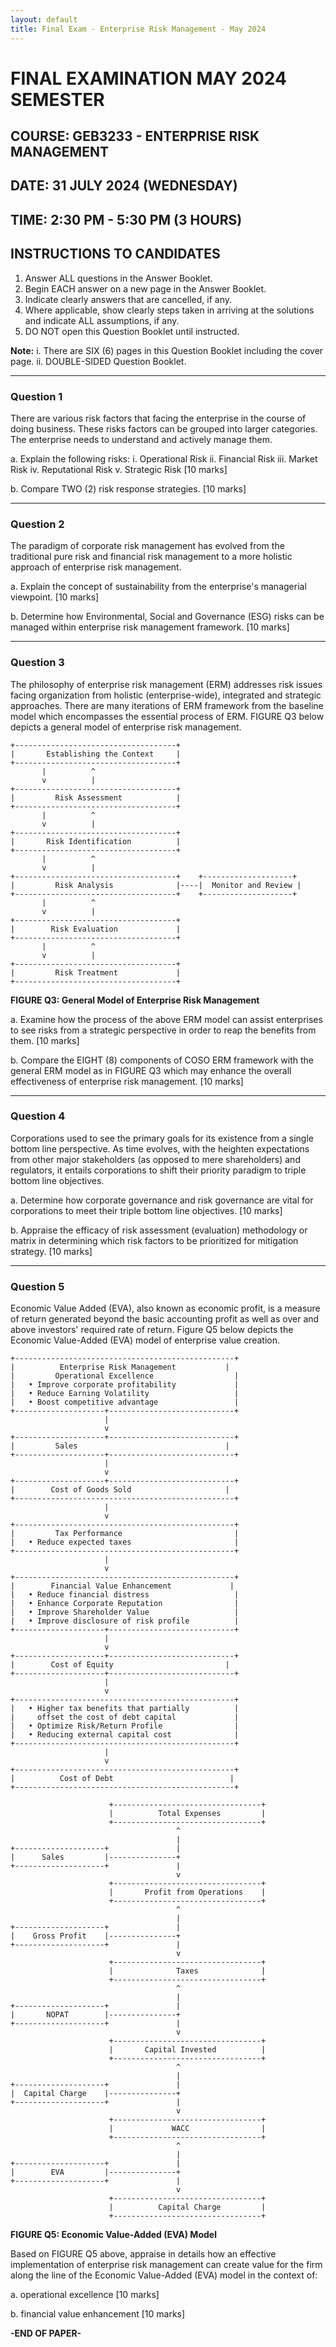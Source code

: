 ```yaml
---
layout: default
title: Final Exam - Enterprise Risk Management - May 2024
---
```


# FINAL EXAMINATION MAY 2024 SEMESTER

## COURSE: GEB3233 - ENTERPRISE RISK MANAGEMENT

## DATE: 31 JULY 2024 (WEDNESDAY)

## TIME: 2:30 PM - 5:30 PM (3 HOURS)

## INSTRUCTIONS TO CANDIDATES

1.  Answer ALL questions in the Answer Booklet.
2.  Begin EACH answer on a new page in the Answer Booklet.
3.  Indicate clearly answers that are cancelled, if any.
4.  Where applicable, show clearly steps taken in arriving at the solutions and indicate ALL assumptions, if any.
5.  DO NOT open this Question Booklet until instructed.

**Note:**
i. There are SIX (6) pages in this Question Booklet including the cover page.
ii. DOUBLE-SIDED Question Booklet.

---

### Question 1

There are various risk factors that facing the enterprise in the course of doing business. These risks factors can be grouped into larger categories. The enterprise needs to understand and actively manage them.

a. Explain the following risks:
i. Operational Risk
ii. Financial Risk
iii. Market Risk
iv. Reputational Risk
v. Strategic Risk
[10 marks]

b. Compare TWO (2) risk response strategies.
[10 marks]

---

### Question 2

The paradigm of corporate risk management has evolved from the traditional pure risk and financial risk management to a more holistic approach of enterprise risk management.

a. Explain the concept of sustainability from the enterprise's managerial viewpoint.
[10 marks]

b. Determine how Environmental, Social and Governance (ESG) risks can be managed within enterprise risk management framework.
[10 marks]

---

### Question 3

The philosophy of enterprise risk management (ERM) addresses risk issues facing organization from holistic (enterprise-wide), integrated and strategic approaches. There are many iterations of ERM framework from the baseline model which encompasses the essential process of ERM. FIGURE Q3 below depicts a general model of enterprise risk management.

```
+------------------------------------+
|       Establishing the Context     |
+------------------------------------+
       |          ^
       v          |
+------------------------------------+
|         Risk Assessment            |
+------------------------------------+
       |          ^
       v          |
+------------------------------------+
|       Risk Identification          |
+------------------------------------+
       |          ^
       v          |
+------------------------------------+    +--------------------+
|         Risk Analysis              |----|  Monitor and Review |
+------------------------------------+    +--------------------+
       |          ^
       v          |
+------------------------------------+
|        Risk Evaluation             |
+------------------------------------+
       |          ^
       v          |
+------------------------------------+
|         Risk Treatment             |
+------------------------------------+
```

**FIGURE Q3: General Model of Enterprise Risk Management**

a. Examine how the process of the above ERM model can assist enterprises to see risks from a strategic perspective in order to reap the benefits from them.
[10 marks]

b. Compare the EIGHT (8) components of COSO ERM framework with the general ERM model as in FIGURE Q3 which may enhance the overall effectiveness of enterprise risk management.
[10 marks]

---

### Question 4

Corporations used to see the primary goals for its existence from a single bottom line perspective. As time evolves, with the heighten expectations from other major stakeholders (as opposed to mere shareholders) and regulators, it entails corporations to shift their priority paradigm to triple bottom line objectives.

a. Determine how corporate governance and risk governance are vital for corporations to meet their triple bottom line objectives.
[10 marks]

b. Appraise the efficacy of risk assessment (evaluation) methodology or matrix in determining which risk factors to be prioritized for mitigation strategy.
[10 marks]

---

### Question 5

Economic Value Added (EVA), also known as economic profit, is a measure of return generated beyond the basic accounting profit as well as over and above investors' required rate of return. Figure Q5 below depicts the Economic Value-Added (EVA) model of enterprise value creation.

```
+-------------------------------------------------+
|          Enterprise Risk Management           |
|         Operational Excellence                  |
|   • Improve corporate profitability             |
|   • Reduce Earning Volatility                   |
|   • Boost competitive advantage                 |
+--------------------+----------------------------+
                     |
                     v
+--------------------+----------------------------+
|         Sales                                 |
+--------------------+----------------------------+
                     |
                     v
+--------------------+----------------------------+
|        Cost of Goods Sold                     |
+-------------------------------------------------+
                     |
                     v
+-------------------------------------------------+
|         Tax Performance                         |
|   • Reduce expected taxes                       |
+-------------------------------------------------+
                     |
                     v
+-------------------------------------------------+
|        Financial Value Enhancement             |
|   • Reduce financial distress                   |
|   • Enhance Corporate Reputation                |
|   • Improve Shareholder Value                   |
|   • Improve disclosure of risk profile          |
+--------------------+----------------------------+
                     |
                     v
+--------------------+----------------------------+
|        Cost of Equity                         |
+--------------------+----------------------------+
                     |
                     v
+-------------------------------------------------+
|   • Higher tax benefits that partially          |
|     offset the cost of debt capital             |
|   • Optimize Risk/Return Profile                |
|   • Reducing external capital cost              |
+-------------------------------------------------+
                     |
                     v
+-------------------------------------------------+
|          Cost of Debt                          |
+-------------------------------------------------+

```

```
                      +---------------------------------+
                      |          Total Expenses         |
                      +---------------------------------+
                                     ^
                                     |
+--------------------+               |
|      Sales         |---------------+
+--------------------+               |
                                     v
                      +---------------------------------+
                      |       Profit from Operations    |
                      +---------------------------------+
                                     ^
                                     |
+--------------------+               |
|    Gross Profit    |---------------+
+--------------------+               |
                                     v
                      +---------------------------------+
                      |              Taxes              |
                      +---------------------------------+
                                     ^
                                     |
+--------------------+               |
|       NOPAT        |---------------+
+--------------------+               |
                                     v
                      +---------------------------------+
                      |       Capital Invested          |
                      +---------------------------------+
                                     ^
                                     |
+--------------------+               |
|  Capital Charge    |---------------+
+--------------------+               |
                                     v
                      +---------------------------------+
                      |             WACC                |
                      +---------------------------------+
                                     ^
                                     |
+--------------------+               |
|        EVA         |---------------+
+--------------------+               |
                                     v
                      +---------------------------------+
                      |          Capital Charge         |
                      +---------------------------------+
```

**FIGURE Q5: Economic Value-Added (EVA) Model**

Based on FIGURE Q5 above, appraise in details how an effective implementation of enterprise risk management can create value for the firm along the line of the Economic Value-Added (EVA) model in the context of:

a. operational excellence
[10 marks]

b. financial value enhancement
[10 marks]

**-END OF PAPER-**
